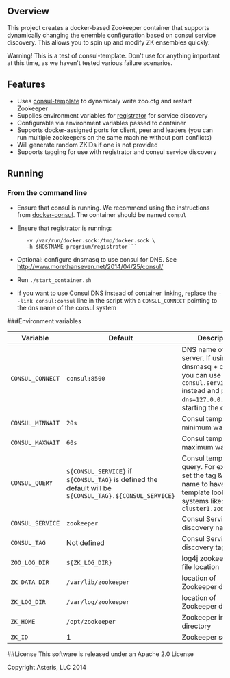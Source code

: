 Overview
--------
This project creates a docker-based Zookeeper container that 
supports dynamically changing the enemble configuration based
on consul service discovery. This allows you to spin up and
modify ZK ensembles quickly. 

Warning! This is a test of consul-template. Don't use for anything important at this time, as we haven't tested various failure scenarios. 


Features
--------
- Uses [consul-template](https://github.com/hashicorp/consul-template.git) to dynamicaly write zoo.cfg and restart Zookeeper
- Supplies environment variables for [registrator](https://github.com/progrium/registrator) for service discovery
- Configurable via environment variables passed to container
- Supports docker-assigned ports for client, peer and leaders (you can run multiple zookeepers on the same machine without port conflicts)
- Will generate random ZKIDs if one is not provided
- Supports tagging for use with registrator and consul service discovery

Running 
------
### From the command line

- Ensure that consul is running. We recommend using the instructions from [docker-consul](https://github.com/progrium/docker-consul). The container should be named `consul`

- Ensure that registrator is running: 
 	```docker run -d \
       -v /var/run/docker.sock:/tmp/docker.sock \
       -h $HOSTNAME progrium/registrator```

- Optional: configure dnsmasq to use consul for DNS. See http://www.morethanseven.net/2014/04/25/consul/


- Run `./start_container.sh`

- If you want to use Consul DNS instead of container linking, replace the `--link consul:consul` line in the script with a `CONSUL_CONNECT` pointing to the dns name of the consul system

###Environment variables

| Variable | Default | Description |
| -------- | ------- | ----------- |
| `CONSUL_CONNECT` | `consul:8500` | DNS name of consul server. If using dnsmasq + consul you can use `consul.service.consl` instead and pass `--dns=127.0.0.1` when starting the container|
| `CONSUL_MINWAIT` | `20s` | Consul template minimum wait |
| `CONSUL_MAXWAIT` | `60s` | Consul template maximum wait |
| `CONSUL_QUERY` | `${CONSUL_SERVICE}` if `${CONSUL_TAG}` is defined the default will be `${CONSUL_TAG}.${CONSUL_SERVICE}` | Consul template query. For example, set the tag & service name to have consul template look for systems like: `cluster1.zookeeper` |
| `CONSUL_SERVICE` | `zookeeper` | Consul Service discovery name |
| `CONSUL_TAG` | Not defined | Consul Service discovery tag |
| `ZOO_LOG_DIR` | `${ZK_LOG_DIR}` | log4j zookeeper.out file location | 
| `ZK_DATA_DIR` | `/var/lib/zookeeper` | location of Zookeeper data |
| `ZK_LOG_DIR` | `/var/log/zookeeper` | location of Zookeeper dataLog | 
| `ZK_HOME`  | `/opt/zookeeper`  | Zookeeper install directory  |
| `ZK_ID`    | 1       | Zookeeper serverid |



##License
This software is released under an Apache 2.0 License

Copyright Asteris, LLC 2014
